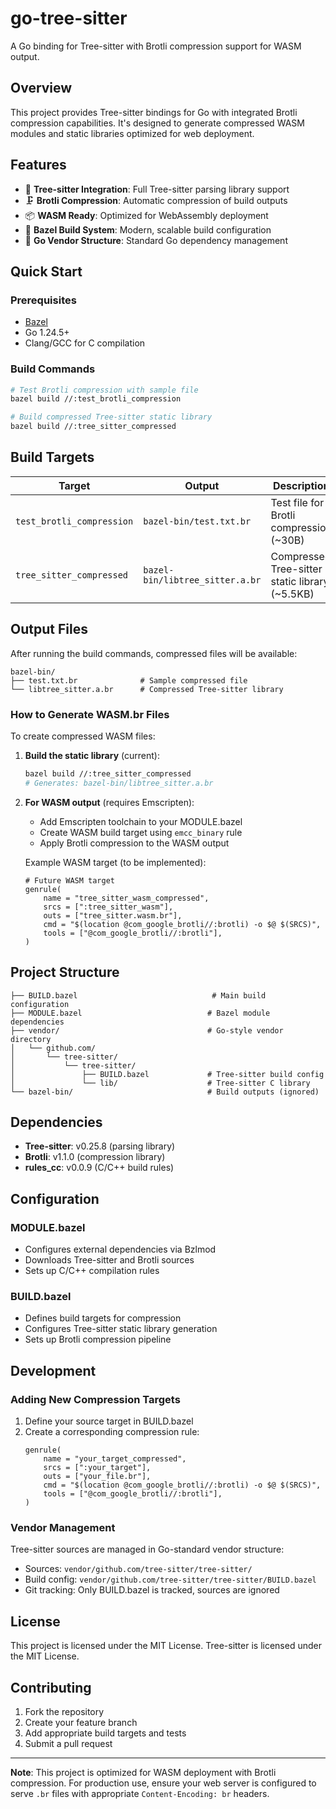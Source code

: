 # go-tree-sitter

A Go binding for Tree-sitter with Brotli compression support for WASM output.

## Overview

This project provides Tree-sitter bindings for Go with integrated Brotli compression capabilities. It's designed to generate compressed WASM modules and static libraries optimized for web deployment.

## Features

- 🌳 **Tree-sitter Integration**: Full Tree-sitter parsing library support
- 🗜️ **Brotli Compression**: Automatic compression of build outputs
- 📦 **WASM Ready**: Optimized for WebAssembly deployment
- 🔧 **Bazel Build System**: Modern, scalable build configuration
- 📂 **Go Vendor Structure**: Standard Go dependency management

## Quick Start

### Prerequisites

- [Bazel](https://bazel.build/)
- Go 1.24.5+
- Clang/GCC for C compilation

### Build Commands

```bash
# Test Brotli compression with sample file
bazel build //:test_brotli_compression

# Build compressed Tree-sitter static library
bazel build //:tree_sitter_compressed
```

## Build Targets

| Target                    | Output                          | Description                                    |
| ------------------------- | ------------------------------- | ---------------------------------------------- |
| `test_brotli_compression` | `bazel-bin/test.txt.br`         | Test file for Brotli compression (~30B)        |
| `tree_sitter_compressed`  | `bazel-bin/libtree_sitter.a.br` | Compressed Tree-sitter static library (~5.5KB) |

## Output Files

After running the build commands, compressed files will be available:

```
bazel-bin/
├── test.txt.br              # Sample compressed file
└── libtree_sitter.a.br      # Compressed Tree-sitter library
```

### How to Generate WASM.br Files

To create compressed WASM files:

1. **Build the static library** (current):

   ```bash
   bazel build //:tree_sitter_compressed
   # Generates: bazel-bin/libtree_sitter.a.br
   ```

2. **For WASM output** (requires Emscripten):

   - Add Emscripten toolchain to your MODULE.bazel
   - Create WASM build target using `emcc_binary` rule
   - Apply Brotli compression to the WASM output

   Example WASM target (to be implemented):

   ```starlark
   # Future WASM target
   genrule(
       name = "tree_sitter_wasm_compressed",
       srcs = [":tree_sitter_wasm"],
       outs = ["tree_sitter.wasm.br"],
       cmd = "$(location @com_google_brotli//:brotli) -o $@ $(SRCS)",
       tools = ["@com_google_brotli//:brotli"],
   )
   ```

## Project Structure

```
├── BUILD.bazel                              # Main build configuration
├── MODULE.bazel                            # Bazel module dependencies
├── vendor/                                 # Go-style vendor directory
│   └── github.com/
│       └── tree-sitter/
│           └── tree-sitter/
│               ├── BUILD.bazel             # Tree-sitter build config
│               └── lib/                    # Tree-sitter C library
└── bazel-bin/                              # Build outputs (ignored)
```

## Dependencies

- **Tree-sitter**: v0.25.8 (parsing library)
- **Brotli**: v1.1.0 (compression library)
- **rules_cc**: v0.0.9 (C/C++ build rules)

## Configuration

### MODULE.bazel

- Configures external dependencies via Bzlmod
- Downloads Tree-sitter and Brotli sources
- Sets up C/C++ compilation rules

### BUILD.bazel

- Defines build targets for compression
- Configures Tree-sitter static library generation
- Sets up Brotli compression pipeline

## Development

### Adding New Compression Targets

1. Define your source target in BUILD.bazel
2. Create a corresponding compression rule:
   ```starlark
   genrule(
       name = "your_target_compressed",
       srcs = [":your_target"],
       outs = ["your_file.br"],
       cmd = "$(location @com_google_brotli//:brotli) -o $@ $(SRCS)",
       tools = ["@com_google_brotli//:brotli"],
   )
   ```

### Vendor Management

Tree-sitter sources are managed in Go-standard vendor structure:

- Sources: `vendor/github.com/tree-sitter/tree-sitter/`
- Build config: `vendor/github.com/tree-sitter/tree-sitter/BUILD.bazel`
- Git tracking: Only BUILD.bazel is tracked, sources are ignored

## License

This project is licensed under the MIT License. Tree-sitter is licensed under the MIT License.

## Contributing

1. Fork the repository
2. Create your feature branch
3. Add appropriate build targets and tests
4. Submit a pull request

---

**Note**: This project is optimized for WASM deployment with Brotli compression. For production use, ensure your web server is configured to serve `.br` files with appropriate `Content-Encoding: br` headers.
